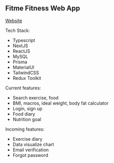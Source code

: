 ## Fitme Fitness Web App
[Website](https://nextjs14-fitness-app.vercel.app)

Tech Stack:

- Typescript
- NextJS
- ReactJS
- MySQL
- Prisma
- MaterialUI
- TailwindCSS
- Redux Toolkit

Current features:
- Search exercise, food
- BMI, macros, ideal weight, body fat calculator
- Login, sign up
- Food diary
- Nutrition goal

Incoming features:
- Exercise diary
- Data visualize chart
- Email verification
- Forgot password

